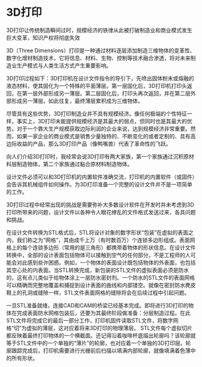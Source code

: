 # 3D打印

3D打印让传统制造瞬间过时，规模经济的铁律从此被打破制造业和商业模式发生巨大变革，知识产权将彻底失效

3D（Three Dimensions）打印是一种通过材料逐层添加制造三维物体的变革性、数字化增材制造技术，它将信息、材料、生物、控制等技术融合渗透，将对未来制造业生产模式与人类生活方式产生重要影响。

3D打印过程如下：3D打印机在设计文件指令的导引下，先喷出固体粉末或熔融的液态材料，使其固化为一个特殊的平面薄层。第一层固化后，3D打印机打印头返回，在第一层外部形成另一薄层。第二层固化后，打印头再次返回，并在第二层外部形成另一薄层。如此往复，最终薄层累积成为三维物体。

尽管具有这些优势，3D打印制造业并不具有规模经济。像任何极端的个性特征一样，事实上，3D打印未能提供规模经济是其最大的弱点，但同时也是其最大的优势。对于一个靠大生产规模获取边际利润的企业来说，达到规模经济非常重要。然而，如果一家企业的商业模式是销售少量独特的、不断变化的或者定制的、具有高边际收益的产品，那么3D打印产品（像鸭嘴兽）代表了革命性的飞跃。

向人们介绍3D打印时，我经常会说3D打印有两大家族，第一个家族通过沉积原材料层制造物体，第二个家族通过黏合原材料制造物体。

设计文件必须可以和3D打印机的内置软件准确交流，打印机的内置软件（或固件）会告诉其机械组件如何操作。为3D打印准备一个完整的设计文件并不是一项简单的工作。

3D打印过程中经常出现的挑战是需要弥补大多数设计软件在开发时并未考虑到3D打印所带来的问题，设计文件以各种令人眼花缭乱的文件格式发送过来，各具问题和挑战。

在设计文件转换为STL格式后，STL将设计对象的数字形状“包装”在虚拟的表面之内，我们称之为“网格”，其由成千上万（有时数百万）个连锁多边形组成。表面网格上的每个连锁多边形（常用的是三角形）都携带着物体的形状信息。在设计文件转换中，全部的设计表面包括物体可以接触到空气的任何部分，不是工程师的人可能会对此感到些许困惑。例如，一个物体的表面设计既包括物体的外表面，也包括其空心处的内表面。当STL转换完成，新包装的STL文件的虚拟表面必须是防水的，这有点儿类似于给物体涂上一层防水密封剂。一个防水的STL文件的表面网格可以精确而完整地覆盖和捕捉到设计表面的曲线和内部镂空。就像在密封防水麂皮鞋上的孔洞或缝隙一样，STL文件表面网格的缝隙将会在后续过程中引起问题。

一旦STL准备就绪，连接CAD和CAM的桥梁已经基本完成。即将进行3D打印的物体在完成表面防水网格包装后，还要为其最终阶段做准备：分层制造过程。在此STL文件将完成它的最后一部分工作，打印机固件读取STL文件，将数字网格“切”为虚拟的薄层，这对应着将来3D打印的物理薄层。 STL文件每个虚拟切片都反映着最终打印物体的一个横截面。还记得沿着咖啡杯底描出轮廓吗？该轮廓就等于STL文件中的一个单独的“薄片”的轮廓，也对应着一个单独的3D打印层。轮廓跟踪完成后，打印机需要进行光栅前后扫描以填满内部轮廓，就像填满着色薄中的所有形状。
